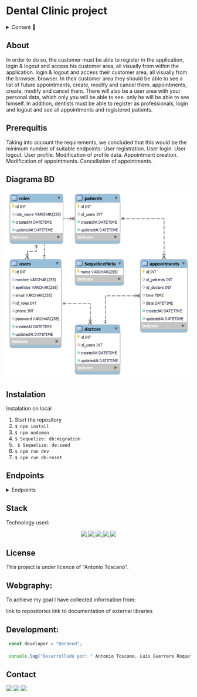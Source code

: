 # Dental Clinic project

<details>
  <summary>Content 📝</summary>
  <ol>
    <li><a href="#about">About</a></li>
    <li><a href="#prerequitis">Prerequsitis</a></li>
    <li><a href="#instalation">Instalation</a></li>
    <li><a href="#stack">Stack</a></li>
    <li><a href="#endpoints">Endpoints</a></li>
    <li><a href="#license">License</a></li>
    <li><a href="#webgraphy">Webgraphy</a></li>
    <li><a href="#development">Development</a></li>
    <li><a href="#contact">Contact</a></li>
  </ol>
</details>

## About

In order to do so, the customer must be able to register in the application, login & logout and access his customer area, all visually from within the application.
login & logout and access their customer area, all visually from the browser.
browser. In their customer area they should be able to see a list of future appointments, create, modify and cancel them.
appointments, create, modify and cancel them.
There will also be a user area with your personal data, which only you will be able to see.
only he will be able to see himself.
In addition, dentists must be able to register as professionals,
login and logout and see all appointments and registered patients.

## Prerequitis

Taking into account the requirements, we concluded that this would be
the minimum number of suitable endpoints:
User registration.
User login.
User logout.
User profile.
Modification of profile data.
Appointment creation.
Modification of appointments.
Cancellation of appointments.

## Diagrama BD

!['imagen-db'](./_img/db.png)

## Instalation 

Instalation on local

1. Start the repository
2. `$ npm install`
3. `$ npm nodemon `
4. `$ Sequelize: db:migration`
5. ` $ Sequelize: de:seed`
6. `$ npm run dev`
7. `$ npm run db-reset`

## Endpoints

<details>
<summary>Endpoints</summary>

User Register
!['imagen-db'](./_img/user_register.JPG)

Login
!['imagen-db'](./_img/login.JPG)

User Profile
!['imagen-db'](./_img/user_profile.JPG)

Modify User
!['imagen-db'](./_img/modify_user.JPG)

Appointment creation
!['imagen-db'](./_img/create_appoinment.JPG)

Appointment modify
!['imagen-db'](./_img/modify_appointment.JPG)

Appointment delete
!['imagen-db'](./_img/delete_appointment.JPG)

Doctor register
!['imagen-db'](./_img/doctor_register.JPG)

See all Doctors
!['imagen-db'](./_img/see_all_doctors.JPG)

See all Patients
!['imagen-db'](./_img/see_all_patients.JPG)

See all appointment patients
!['imagen-db'](./_img/see_appointment_patients.JPG)

See all appointment doctors
!['imagen-db'](./_img/see_appointment_doctors.JPG)

</details>

## Stack

Technology used:

<div align="center">
<a href="https://sequelize.org/">
    <img src= "https://img.shields.io/badge/sequelize-323330?style=for-the-badge&logo=sequelize&logoColor=white"/>
</a>
<a href="https://www.expressjs.com/">
    <img src= "https://img.shields.io/badge/express.js-%23404d59.svg?style=for-the-badge&logo=express&logoColor=%2361DAFB"/>
</a>
<a href="https://nodejs.org/es/">
    <img src= "https://img.shields.io/badge/node.js-026E00?style=for-the-badge&logo=node.js&logoColor=white"/>
</a>
<a href="https://developer.mozilla.org/es/docs/Web/JavaScript">
    <img src= "https://img.shields.io/badge/javascipt-EFD81D?style=for-the-badge&logo=javascript&logoColor=black"/>
</a>
<a href="https://www.mysql.com/">
    <img src= "https://img.shields.io/badge/MySQL-00000F?style=for-the-badge&logo=mysql&logoColor=white"/>
</a>

 </div>

## License

This project is under licence of "Antonio Toscano".

## Webgraphy:

To achieve my goal I have collected information from:

link to repositories
link to documentation of external libraries

## Development:

```js
 const developer = "Backend";

 console.log("Desarrollado por: " Antonio Toscano, Luis Guerrero Roquett);
```

## Contact

<a href="https://github.com/A-Toscan" target="_blank"><img src="https://img.shields.io/badge/github-24292F?style=for-the-badge&logo=github&logoColor=green" target="_blank"></a>
<a href = "mailto:eltoscan@gmail.com"><img src="https://img.shields.io/badge/Gmail-C6362C?style=for-the-badge&logo=gmail&logoColor=white" target="_blank"></a>
<a href="https://www.linkedin.com/in/antonio-toscano-hd/" target="_blank"><img src="https://img.shields.io/badge/-LinkedIn-%230077B5?style=for-the-badge&logo=linkedin&logoColor=white" target="_blank"></a>

</p>
